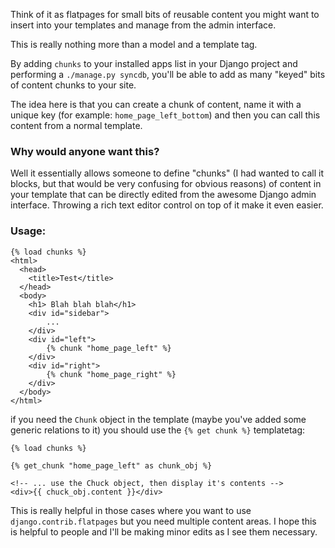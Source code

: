 Think of it as flatpages for small bits of reusable content you might want to insert into your templates and manage from the admin interface.

This is really nothing more than a model and a template tag.

By adding `chunks` to your installed apps list in your Django project and performing a `./manage.py syncdb`, you'll be able to add as many "keyed" bits of content chunks to your site.

The idea here is that you can create a chunk of content, name it with a unique key (for example: `home_page_left_bottom`) and then you can call this content from a normal template.

### Why would anyone want this? ###

Well it essentially allows someone to define "chunks" (I had wanted to call it blocks, but that would be very confusing for obvious reasons) of content in your template that can be directly edited from the awesome Django admin interface.  Throwing a rich text editor control on top of it make it even easier.

### Usage: ###

    {% load chunks %}
    <html>
      <head>
        <title>Test</title>
      </head>
      <body>
        <h1> Blah blah blah</h1>
        <div id="sidebar">
            ...
        </div>
        <div id="left">
            {% chunk "home_page_left" %}
        </div>
        <div id="right">
            {% chunk "home_page_right" %}
        </div>
      </body>
    </html>

if you need the `Chunk` object in the template (maybe you've added some generic relations to it) you should use the `{% get chunk %}` templatetag:

    {% load chunks %}

    {% get_chunk "home_page_left" as chunk_obj %}

    <!-- ... use the Chuck object, then display it's contents -->
    <div>{{ chuck_obj.content }}</div>

This is really helpful in those cases where you want to use `django.contrib.flatpages` but you need multiple content areas.  I hope this is helpful to people and I'll be making minor edits as I see them necessary.
